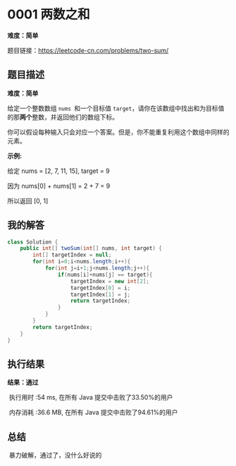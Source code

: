 # 0001 两数之和

**难度：简单**

题目链接：https://leetcode-cn.com/problems/two-sum/

## 题目描述

**难度：简单**

给定一个整数数组 `nums `和一个目标值 `target`，请你在该数组中找出和为目标值的那**两个**整数，并返回他们的数组下标。

你可以假设每种输入只会对应一个答案。但是，你不能重复利用这个数组中同样的元素。



**示例:**

给定 nums = [2, 7, 11, 15], target = 9

因为 nums[0] + nums[1] = 2 + 7 = 9

所以返回 [0, 1]



## 我的解答

```java
class Solution {
    public int[] twoSum(int[] nums, int target) {
        int[] targetIndex = null;
        for(int i=0;i<nums.length;i++){
            for(int j=i+1;j<nums.length;j++){
                if(nums[i]+nums[j] == target){
                    targetIndex = new int[2];
                    targetIndex[0] = i;
                    targetIndex[1] = j;
                    return targetIndex;
                }
            }
        }
        return targetIndex;
    }
}
```

## 执行结果

**结果：通过**

​	执行用时 :54 ms, 在所有 Java 提交中击败了33.50%的用户

​	内存消耗 :36.6 MB, 在所有 Java 提交中击败了94.61%的用户



## 总结

​	暴力破解，通过了，没什么好说的



